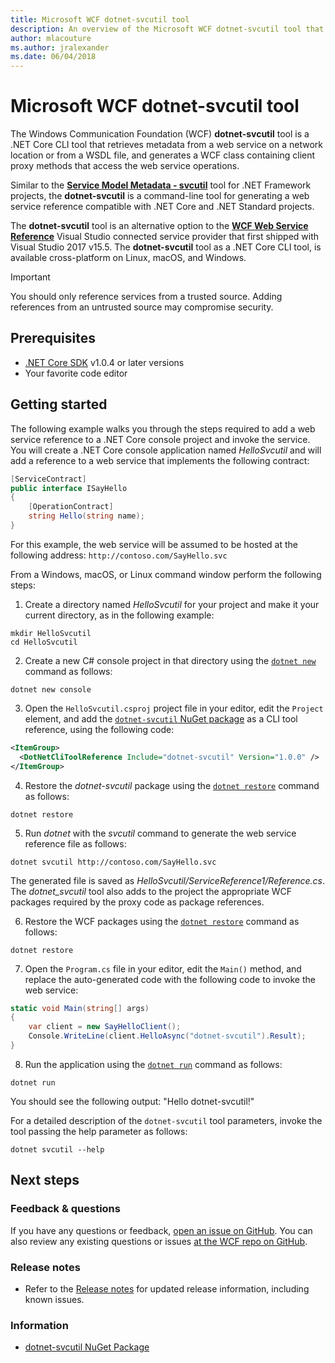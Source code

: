 ```yaml
---
title: Microsoft WCF dotnet-svcutil tool
description: An overview of the Microsoft WCF dotnet-svcutil tool that adds functionality for .NET Core and ASP.NET Core projects, similar to the WCF svcutil tool for .NET Framework projects.
author: mlacouture
ms.author: jralexander
ms.date: 06/04/2018
---
```

# Microsoft WCF dotnet-svcutil tool

The Windows Communication Foundation (WCF) **dotnet-svcutil** tool is a .NET Core CLI tool that retrieves metadata from a web service on a network location or from a WSDL file, and generates a WCF class containing client proxy methods that access the web service operations.

Similar to the [**Service Model Metadata - svcutil**](../../framework/wcf/servicemodel-metadata-utility-tool-svcutil-exe.md) tool for .NET Framework projects, the **dotnet-svcutil** is a command-line tool for generating a web service reference compatible with .NET Core and .NET Standard projects.

The **dotnet-svcutil** tool is an alternative option to the [**WCF Web Service Reference**](wcf-web-service-reference-guide.md) Visual Studio connected service provider that first shipped with Visual Studio 2017 v15.5. The **dotnet-svcutil** tool as a .NET Core CLI tool, is available cross-platform on Linux, macOS, and Windows.

> [!IMPORTANT]
> You should only reference services from a trusted source. Adding references from an untrusted source may compromise security.

## Prerequisites

* [.NET Core SDK](https://www.microsoft.com/net/download) v1.0.4 or later versions
* Your favorite code editor

## Getting started

The following example walks you through the steps required to add a web service reference to a .NET Core console project and invoke the service. You will create a .NET Core console application named *HelloSvcutil* and will add a reference to a web service that implements the following contract:

```csharp
[ServiceContract]
public interface ISayHello
{
    [OperationContract]
    string Hello(string name);
}
```

For this example, the web service will be assumed to be hosted at the following address: `http://contoso.com/SayHello.svc`

From a Windows, macOS, or Linux command window perform the following steps:

1. Create a directory named *HelloSvcutil* for your project and make it your current directory, as in the following example:

```console
mkdir HelloSvcutil
cd HelloSvcutil
```

2. Create a new C# console project in that directory using the [`dotnet new`](../tools/dotnet-new.md) command as follows:

```console
dotnet new console
```

3. Open the `HelloSvcutil.csproj` project file in your editor, edit the `Project` element, and add the [`dotnet-svcutil` NuGet package](https://nuget.org/packages/dotnet-svcutil) as a CLI tool reference, using the following code:

```xml
<ItemGroup>
  <DotNetCliToolReference Include="dotnet-svcutil" Version="1.0.0" />
</ItemGroup>
```

4. Restore the *dotnet-svcutil* package using the [`dotnet restore`](../tools/dotnet-restore.md) command as follows:

```console
dotnet restore
```

5. Run *dotnet* with the *svcutil* command to generate the web service reference file as follows:

```console
dotnet svcutil http://contoso.com/SayHello.svc
```
The generated file is saved as *HelloSvcutil/ServiceReference1/Reference.cs*. The *dotnet_svcutil* tool also adds to the project the appropriate WCF packages required by the proxy code as package references.

6. Restore the WCF packages using the [`dotnet restore`](../tools/dotnet-restore.md) command as follows:

```console
dotnet restore
```

7. Open the `Program.cs` file in your editor, edit the `Main()` method, and replace the auto-generated code with the following code to invoke the web service:

```csharp
static void Main(string[] args)
{
    var client = new SayHelloClient();
    Console.WriteLine(client.HelloAsync("dotnet-svcutil").Result);
}
```

8. Run the application using the [`dotnet run`](../tools/dotnet-run.md) command as follows:

```console
dotnet run
```
You should see the following output:
"Hello dotnet-svcutil!"

For a detailed description of the `dotnet-svcutil` tool parameters, invoke the tool passing the help parameter as follows:

```console
dotnet svcutil --help
```

## Next steps

### Feedback & questions

If you have any questions or feedback, [open an issue on GitHub](https://github.com/dotnet/wcf/issues/new). You can also review any existing questions or issues [at the WCF repo on GitHub](https://github.com/dotnet/wcf/issues?utf8=%E2%9C%93&q=is:issue%20label:tooling).

### Release notes

* Refer to the [Release notes](https://github.com/dotnet/wcf/blob/master/release-notes/dotnet-svcutil-notes.md) for updated release information, including known issues.

### Information

* [dotnet-svcutil NuGet Package](https://nuget.org/packages/dotnet-svcutil)
